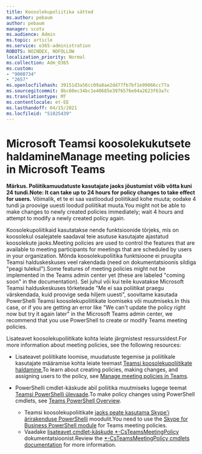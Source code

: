 ```yaml
---
title: Koosolekupoliitika sätted
ms.author: pebaum
author: pebaum
manager: scotv
ms.audience: Admin
ms.topic: article
ms.service: o365-administration
ROBOTS: NOINDEX, NOFOLLOW
localization_priority: Normal
ms.collection: Adm_O365
ms.custom:
- "9000734"
- "2657"
ms.openlocfilehash: 39151d3a56cc09a8ae2dd77fb7bf1e99066cc77a
ms.sourcegitcommit: 8bc60ec34bc1e40685e3976576e04a2623f63a7c
ms.translationtype: MT
ms.contentlocale: et-EE
ms.lasthandoff: 04/15/2021
ms.locfileid: "51825439"
---
```

# <a name="manage-meeting-policies-in-microsoft-teams"></a><span data-ttu-id="65a21-102">Microsoft Teamsi koosolekukutsete haldamine</span><span class="sxs-lookup"><span data-stu-id="65a21-102">Manage meeting policies in Microsoft Teams</span></span>

<span data-ttu-id="65a21-103">**Märkus. Poliitikamuudatuste kasutajate jaoks jõustumist võib võtta kuni 24 tundi.**</span><span class="sxs-lookup"><span data-stu-id="65a21-103">**Note: It can take up to 24 hours for policy changes to take effect for users.**</span></span> <span data-ttu-id="65a21-104">Võimalik, et te ei saa vastloodud poliitikaid kohe muuta; oodake 4 tundi ja proovige uuesti loodud poliitikat muuta.</span><span class="sxs-lookup"><span data-stu-id="65a21-104">You might not be able to make changes to newly created policies immediately; wait 4 hours and attempt to modify a newly created policy again.</span></span>

<span data-ttu-id="65a21-105">Koosolekupoliitikaid kasutatakse nende funktsioonide tõrjeks, mis on koosolekul osalejatele saadaval teie asutuse kasutajate ajastatud koosolekute jaoks.</span><span class="sxs-lookup"><span data-stu-id="65a21-105">Meeting policies are used to control the features that are available to meeting participants for meetings that are scheduled by users in your organization.</span></span> <span data-ttu-id="65a21-106">Mõnda koosolekupoliitika funktsioone ei pruugita Teamsi halduskeskuses veel rakendada (need on dokumentatsioonis sildiga "peagi tulekul").</span><span class="sxs-lookup"><span data-stu-id="65a21-106">Some features of meeting policies might not be implemented in the Teams admin center yet (these are labeled "coming soon" in the documentation).</span></span> <span data-ttu-id="65a21-107">Sel juhul või kui teile kuvatakse Microsoft Teamsi halduskeskuses tõrketeade "Me ei saa poliitikat praegu värskendada, kuid proovige seda hiljem uuesti", soovitame kasutada PowerShelli Teamsi koosolekupoliitikate loomiseks või muutmiseks.</span><span class="sxs-lookup"><span data-stu-id="65a21-107">In this case, or if you are getting an error like "We can't update the policy right now but try it again later" in the Microsoft Teams admin center, we recommend that you use PowerShell to create or modify Teams meeting policies.</span></span> 

<span data-ttu-id="65a21-108">Lisateavet koosolekupoliitikate kohta leiate järgmistest ressurssidest.</span><span class="sxs-lookup"><span data-stu-id="65a21-108">For more information about meeting policies, see the following resources:</span></span>

- <span data-ttu-id="65a21-109">Lisateavet poliitikate loomise, muudatuste tegemise ja poliitikale kasutajate määramise kohta leiate teemast [Teamsi koosolekupoliitikate haldamine.](https://docs.microsoft.com/microsoftteams/meeting-policies-in-teams)</span><span class="sxs-lookup"><span data-stu-id="65a21-109">To learn about creating policies, making changes, and assigning users to the policy, see [Manage meeting policies in Teams](https://docs.microsoft.com/microsoftteams/meeting-policies-in-teams).</span></span>

- <span data-ttu-id="65a21-110">PowerShelli cmdlet-käskude abil poliitika muutmiseks lugege teemat [Teamsi PowerShelli ülevaade](https://docs.microsoft.com/microsoftteams/teams-powershell-overview).</span><span class="sxs-lookup"><span data-stu-id="65a21-110">To make policy changes using PowerShell cmdlets, see [Teams PowerShell Overview](https://docs.microsoft.com/microsoftteams/teams-powershell-overview).</span></span> 
    - <span data-ttu-id="65a21-111">Teamsi koosolekupoliitikate [jaoks peate kasutama Skype'i ärirakenduse PowerShelli](https://docs.microsoft.com/skypeforbusiness/set-up-your-computer-for-windows-powershell/download-and-install-the-skype-for-business-online-connector) moodulit.</span><span class="sxs-lookup"><span data-stu-id="65a21-111">You need to use the [Skype for Business PowerShell module](https://docs.microsoft.com/skypeforbusiness/set-up-your-computer-for-windows-powershell/download-and-install-the-skype-for-business-online-connector) for Teams meeting policies.</span></span> 
    - <span data-ttu-id="65a21-112">Vaadake [lisateavet cmdlet-käskude \*-CsTeamsMeetingPolicy](https://docs.microsoft.com/search/?search=CsTeamsMeetingPolicy&view=skype-ps) dokumentatsioonist.</span><span class="sxs-lookup"><span data-stu-id="65a21-112">Review the [\*-CsTeamsMeetingPolicy cmdlets documentation](https://docs.microsoft.com/search/?search=CsTeamsMeetingPolicy&view=skype-ps) for more information.</span></span>


